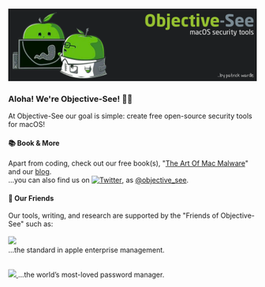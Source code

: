 [![Header](https://github.com/objective-see/objective-see/blob/main/header.png "Header")](https://objective-see.com)


### Aloha! We're Objective-See! 👋🏼
At Objective-See our goal is simple: create free open-source security tools for macOS! 

#### 📚 Book & More
Apart from coding, check out our free book(s), "[The Art Of Mac Malware](http://taomm.org/)" and our [blog](https://objective-see.com/blog.html).
\
...you can also find us on [![Twitter][1.1]][1], as [@objective_see](https://twitter.com/objective_see).

#### 🤗 Our Friends
Our tools, writing, and research are supported by the "Friends of Objective-See" such as:
\
\
<a href="https://jamf.com">
  <img src="https://objective-see.com/images/friends/jamf.png" height="50px" />
</a>
\
...the standard in apple enterprise management.

\
<a href="https://1password.com/?utm_medium=parnter&utm_source=Objective-See&utm_campaign=gp&utm_content=sponsorship">
    <img src="https://objective-see.com/images/friends/1Password.png" height="50px" />
</a>
...the world’s most-loved password manager.

<!-- Icons -->
[1.1]: http://i.imgur.com/wWzX9uB.png (twitter icon without padding)


<!-- Links to your social media accounts -->

[1]: https://twitter.com/objective_see


